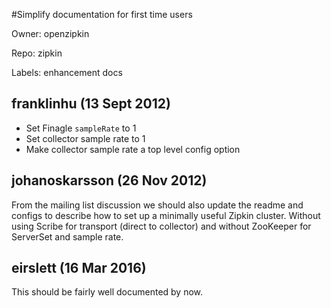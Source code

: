 #Simplify documentation for first time users

Owner: openzipkin

Repo: zipkin

Labels: enhancement docs 

## franklinhu (13 Sept 2012)

- Set Finagle `sampleRate` to 1
- Set collector sample rate to 1
- Make collector sample rate a top level config option


## johanoskarsson (26 Nov 2012)

From the mailing list discussion we should also update the readme and configs to describe how to set up a minimally useful Zipkin cluster. Without using Scribe for transport (direct to collector) and without ZooKeeper for ServerSet and sample rate.


## eirslett (16 Mar 2016)

This should be fairly well documented by now.


